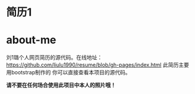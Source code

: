 ﻿
# 简历1
about-me
========

刘1璐个人网页简历的源代码。在线地址：https://github.com/liulu1990/resume/blob/gh-pages/index.html
此简历主要用bootstrap制作的
你可以直接查看本项目的源代码。

**请不要在任何场合使用此项目中本人的照片哦！**


